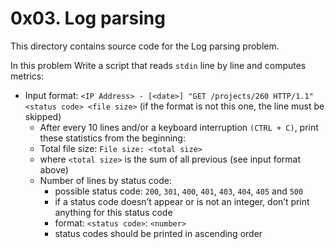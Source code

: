# 0x03. Log parsing

This directory contains source code for the Log parsing problem.

In this problem Write a script that reads `stdin` line by line and computes metrics:

- Input format: `<IP Address> - [<date>] "GET /projects/260 HTTP/1.1" <status code> <file size>` (if the format is not this one, the line must be skipped)
  - After every 10 lines and/or a keyboard interruption `(CTRL + C)`, print these statistics from the beginning:
  - Total file size: `File size: <total size>` 
  - where `<total size>` is the sum of all previous <file size> (see input format above)
  - Number of lines by status code:
    - possible status code: `200`, `301`, `400`, `401`, `403`, `404`, `405` and `500`
    - if a status code doesn’t appear or is not an integer, don’t print anything for this status code
    - format: `<status code>`: `<number>`
    - status codes should be printed in ascending order
